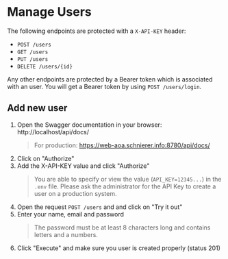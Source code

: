 # Manage Users

The following endpoints are protected with a `X-API-KEY` header:

- `POST /users`
- `GET /users`
- `PUT /users`
- `DELETE /users/{id}`

Any other endpoints are protected by a Bearer token which is associated with an user. You will get a Bearer token by using `POST /users/login`.

## Add new user

1. Open the Swagger documentation in your browser: http://localhost/api/docs/
   > For production: https://web-aoa.schnierer.info:8780/api/docs/
2. Click on "Authorize"
3. Add the X-API-KEY value and click "Authorize"
   > You are able to specify or view the value (`API_KEY=12345...`) in the `.env` file. Please ask the administrator for the API Key to create a user on a production system.
4. Open the request `POST /users` and and click on "Try it out"
5. Enter your name, email and password
   > The password must be at least 8 characters long and contains letters and a numbers.
6. Click "Execute" and make sure you user is created properly (status 201)
